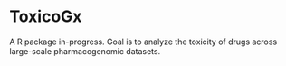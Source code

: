 # ToxicoGx
A R package in-progress. Goal is to analyze the toxicity of drugs across large-scale pharmacogenomic datasets.

